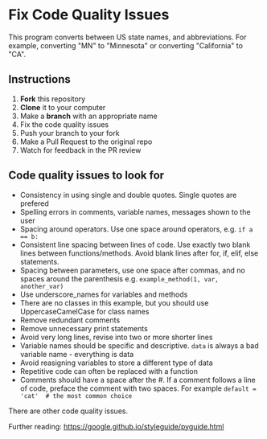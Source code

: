 # Fix Code Quality Issues

This program converts between US state names, and abbreviations. For example, converting "MN" to "Minnesota" or converting "California" to "CA".

## Instructions

1. **Fork** this repository
2. **Clone** it to your computer 
3. Make a **branch** with an appropriate name 
4. Fix the code quality issues
5. Push your branch to your fork
6. Make a Pull Request to the original repo
7. Watch for feedback in the PR review

## Code quality issues to look for 

* Consistency in using single and double quotes. Single quotes are prefered
* Spelling errors in comments, variable names, messages shown to the user 
* Spacing around operators. Use one space around operators, e.g. `if a == b:`
* Consistent line spacing between lines of code. Use exactly two blank lines between functions/methods. Avoid blank lines after for, if, elif, else statements. 
* Spacing between parameters, use one space after commas, and no spaces around the parenthesis e.g. `example_method(1, var, another_var)`
* Use underscore_names for variables and methods
* There are no classes in this example, but you should use UppercaseCamelCase for class names 
* Remove redundant comments
* Remove unnecessary print statements 
* Avoid very long lines, revise into two or more shorter lines 
* Variable names should be specific and descriptive. `data` is always a bad variable name - everything is data
* Avoid reasigning variables to store a different type of data
* Repetitive code can often be replaced with a function 
* Comments should have a space after the #.  If a comment follows a line of code, preface the comment with two spaces. For example `default = 'cat'  # the most common choice`

There are other code quality issues. 

Further reading: https://google.github.io/styleguide/pyguide.html


